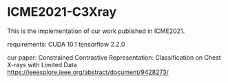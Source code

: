 # ICME2021-C3Xray

This is the implementation of our work published in ICME2021.

requirements:
CUDA 10.1
tensorflow 2.2.0 

our paper: Constrained Contrastive Representation: Classification on Chest X-rays with Limited Data
https://ieeexplore.ieee.org/abstract/document/9428273/

